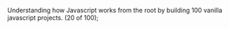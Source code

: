 Understanding how Javascript works from the root by building 100 vanilla javascript projects. (20 of 100);
